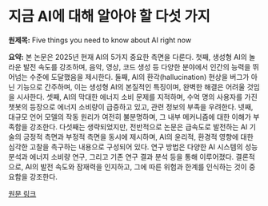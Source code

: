 # 지금 AI에 대해 알아야 할 다섯 가지

**원제목:** Five things you need to know about AI right now

**요약:** 본 논문은 2025년 현재 AI의 5가지 중요한 측면을 다룬다. 첫째, 생성형 AI의 놀라운 발전 속도를 강조하며, 음악, 영상, 코드 생성 등 다양한 분야에서 인간의 능력을 뛰어넘는 수준에 도달했음을 제시한다. 둘째, AI의 환각(hallucination) 현상을 버그가 아닌 기능으로 간주하며, 이는 생성형 AI의 본질적인 특징이며, 완벽한 해결은 어려울 것임을 시사한다. 셋째, AI의 막대한 에너지 소비 문제를 지적하며, 수억 명의 사용자를 가진 챗봇의 등장으로 에너지 소비량이 급증하고 있고, 관련 정보의 부족을 우려한다. 넷째, 대규모 언어 모델의 작동 원리가 여전히 불분명하며,  그 내부 메커니즘에 대한 이해가 부족함을 강조한다. 다섯째는 생략되었지만, 전반적으로 논문은  급속도로 발전하는 AI 기술의 긍정적 측면과 부정적 측면을 동시에 제시하며,  AI의 윤리적, 환경적 영향에 대한 심각한 고찰을 촉구하는 내용으로 구성되어 있다.  연구 방법은  다양한 AI 시스템의 성능 분석과 에너지 소비량 연구, 그리고 기존 연구 결과 분석 등을 통해 이루어졌다. 결론적으로,  AI의 발전 속도와 잠재력을 인지하고,  그에 따른 위험과 한계를 인식하는 것이 중요함을 강조한다.

[원문 링크](https://www.technologyreview.com/2025/07/22/1120556/five-things-to-know-ai/)
